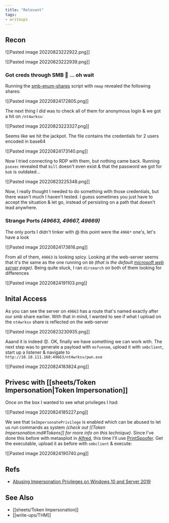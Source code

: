 ```yaml
---
title: "Relevant"
tags:
- writeups
---
```


## Recon
![[Pasted image 20220823222922.png]]

![[Pasted image 20220823222939.png]]

### Got creds through SMB 🥳 ... oh wait
Running the [smb-enum-shares](https://nmap.org/nsedoc/scripts/smb-enum-shares.html) script with `nmap` revealed the following shares:

![[Pasted image 20220824172805.png]]

The next thing I did was to check all of them for anonymous login & we got a hit on `/nt4wrksv`:

![[Pasted image 20220823223327.png]]

Seems like we hit the jackpot. The file contains the credentials for 2 users encoded in base64

![[Pasted image 20220824173140.png]]

Now I tried connecting to RDP with them, but nothing came back. Running `psexec` revealed that `bill` doesn't even exist & that the password we got for `bob` is outdated... 

![[Pasted image 20220823225348.png]]

Now, I really thought I needed to do something with those credentials, but there wasn't much I haven't tested. I guess sometimes you just have to accept the situation & let go, instead of persisting on a path that doesn't lead anywhere.

### Strange Ports *(49663, 49667, 49669)*
The only ports I didn't tinker with @ this point were the `4966*` one's, let's have a look

![[Pasted image 20220824173816.png]]

From all of them, `49663` is looking spicy. Looking at the web-server seems that it's the same as the one running on `80` *(that is the default [microsoft web server](https://docs.microsoft.com/en-us/previous-versions/windows/it-pro/windows-server-2012-R2-and-2012/hh831725(v=ws.11)) page)*. Being quite stuck, I ran `dirsearch` on both of them looking for differences

![[Pasted image 20220824191103.png]]

## Inital Access
As you can see the server on `49663` has a route that's named exactly after our smb share earlier. With that in mind, I wanted to see if what I upload on the `nt4wrksv` share is reflected on the web-server

![[Pasted image 20220823230935.png]]

Aaand it is indeed 😍. OK, finally we have something we can work with. The next step was to generate a payload with `msfvenom`, upload it with `smbclient`, start up a listener & navigate to `http://10.10.111.160:49663/nt4wrksv/pwn.exe`

![[Pasted image 20220824183824.png]]

## Privesc with [[sheets/Token Impersonation|Token Impersonation]]
Once on the box I wanted to see what privileges I had:

![[Pasted image 20220824185227.png]]

We see that `SeImpersonatePrivilege` is enabled which can be abused to let us run commands as system *(check out [[Token Impersonation.md#Tokens]] for more info on this technique)*. Since I've done this before with metasploit in [Alfred](Alfred.md), this time I'll use [PrintSpoofer](https://github.com/itm4n/PrintSpoofer). Get the executable, upload it as before with `smbclient` & execute:

![[Pasted image 20220824190740.png]]


## Refs
- [Abusing Impersonation Privileges on Windows 10 and Server 2019](https://itm4n.github.io/printspoofer-abusing-impersonate-privileges/)

## See Also
- [[sheets/Token Impersonation]]
- [[write-ups/THM]]